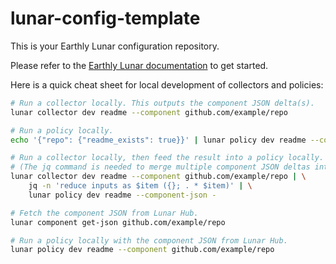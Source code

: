 # lunar-config-template

This is your Earthly Lunar configuration repository.

Please refer to the [Earthly Lunar documentation](https://docs-lunar.earthly.dev/) to get started.

Here is a quick cheat sheet for local development of collectors and policies:

```bash
# Run a collector locally. This outputs the component JSON delta(s).
lunar collector dev readme --component github.com/example/repo

# Run a policy locally.
echo '{"repo": {"readme_exists": true}}' | lunar policy dev readme --component-json -

# Run a collector locally, then feed the result into a policy locally.
# (The jq command is needed to merge multiple component JSON deltas into a single JSON object)
lunar collector dev readme --component github.com/example/repo | \
    jq -n 'reduce inputs as $item ({}; . * $item)' | \
    lunar policy dev readme --component-json -

# Fetch the component JSON from Lunar Hub.
lunar component get-json github.com/example/repo

# Run a policy locally with the component JSON from Lunar Hub.
lunar policy dev readme --component github.com/example/repo
```
